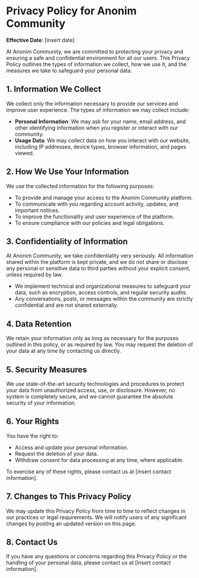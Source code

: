 
# Privacy Policy for Anonim Community

**Effective Date**: [insert date]

At Anonim Community, we are committed to protecting your privacy and ensuring a safe and confidential environment for all our users. This Privacy Policy outlines the types of information we collect, how we use it, and the measures we take to safeguard your personal data.

## 1. Information We Collect

We collect only the information necessary to provide our services and improve user experience. The types of information we may collect include:

- **Personal Information**: We may ask for your name, email address, and other identifying information when you register or interact with our community.
- **Usage Data**: We may collect data on how you interact with our website, including IP addresses, device types, browser information, and pages viewed.

## 2. How We Use Your Information

We use the collected information for the following purposes:

- To provide and manage your access to the Anonim Community platform.
- To communicate with you regarding account activity, updates, and important notices.
- To improve the functionality and user experience of the platform.
- To ensure compliance with our policies and legal obligations.

## 3. Confidentiality of Information

At Anonim Community, we take confidentiality very seriously. All information shared within the platform is kept private, and we do not share or disclose any personal or sensitive data to third parties without your explicit consent, unless required by law.

- We implement technical and organizational measures to safeguard your data, such as encryption, access controls, and regular security audits.
- Any conversations, posts, or messages within the community are strictly confidential and are not shared externally.

## 4. Data Retention

We retain your information only as long as necessary for the purposes outlined in this policy, or as required by law. You may request the deletion of your data at any time by contacting us directly.

## 5. Security Measures

We use state-of-the-art security technologies and procedures to protect your data from unauthorized access, use, or disclosure. However, no system is completely secure, and we cannot guarantee the absolute security of your information.

## 6. Your Rights

You have the right to:

- Access and update your personal information.
- Request the deletion of your data.
- Withdraw consent for data processing at any time, where applicable.

To exercise any of these rights, please contact us at [insert contact information].

## 7. Changes to This Privacy Policy

We may update this Privacy Policy from time to time to reflect changes in our practices or legal requirements. We will notify users of any significant changes by posting an updated version on this page.

## 8. Contact Us

If you have any questions or concerns regarding this Privacy Policy or the handling of your personal data, please contact us at [insert contact information].

